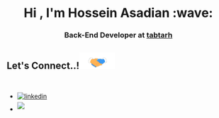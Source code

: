 <h1 align="center"><b>Hi , I'm Hossein Asadian </b>:wave:</h1>

<h3 align="center">
  Back-End Developer at <a href="https://tabtarh.com" target="_blank">tabtarh</a>
</h3>

## <b> Let's Connect..!</b><img src="https://github.com/0xAbdulKhalid/0xAbdulKhalid/raw/main/assets/mdImages/handshake.gif" width ="80">
<br>

<div align='left'>

<ul>
  
  <li>
<a href="https://linkedin.com/in/hosseinasadian" target="_blank">
<img src="https://img.shields.io/badge/linkedin:  hosseinasadian-%2300acee.svg?color=405DE6&style=for-the-badge&logo=linkedin&logoColor=white" alt=linkedin style="margin-bottom: 5px;"/>
</a>
</li>
  
  <li>
<a href="mailto:hosseinasadian442@gmail.com" target="_blank">
<img src="https://img.shields.io/badge/gmail:  hosseinasadian-%23EA4335.svg?style=for-the-badge&logo=gmail&logoColor=white" t=mail style="margin-bottom: 5px;" />
</a>
</li>
  
  </ul>
</div>

<!--
**Hosseinasadian/Hosseinasadian** is a ✨ _special_ ✨ repository because its `README.md` (this file) appears on your GitHub profile.

Here are some ideas to get you started:

- 🔭 I’m currently working on ...
- 🌱 I’m currently learning ...
- 👯 I’m looking to collaborate on ...
- 🤔 I’m looking for help with ...
- 💬 Ask me about ...
- 📫 How to reach me: ...
- 😄 Pronouns: ...
- ⚡ Fun fact: ...
-->
